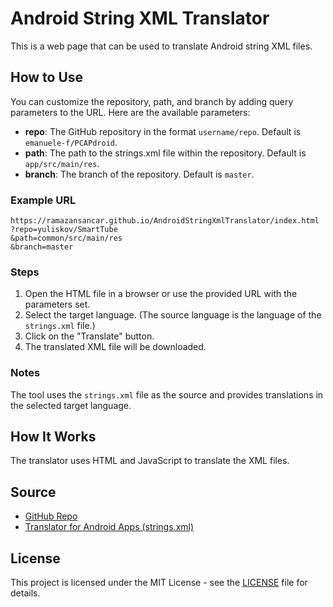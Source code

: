 # Android String XML Translator

This is a web page that can be used to translate Android string XML files.

## How to Use

You can customize the repository, path, and branch by adding query parameters to the URL. Here are the available parameters:

- **repo**: The GitHub repository in the format `username/repo`. Default is `emanuele-f/PCAPdroid`.
- **path**: The path to the strings.xml file within the repository. Default is `app/src/main/res`.
- **branch**: The branch of the repository. Default is `master`.

### Example URL

```plaintext
https://ramazansancar.github.io/AndroidStringXmlTranslator/index.html
?repo=yuliskov/SmartTube
&path=common/src/main/res
&branch=master
```

### Steps

1. Open the HTML file in a browser or use the provided URL with the parameters set.
2. Select the target language. (The source language is the language of the `strings.xml` file.)
3. Click on the "Translate" button.
4. The translated XML file will be downloaded.

### Notes

The tool uses the `strings.xml` file as the source and provides translations in the selected target language.

## How It Works

The translator uses HTML and JavaScript to translate the XML files.

## Source

- [GitHub Repo](https://github.com/yuliskov/SmartTube)
- [Translator for Android Apps (strings.xml)](https://jtbrinkmann.de/tools/android-strings.xml-translator.html)

## License

This project is licensed under the MIT License - see the [LICENSE](LICENSE) file for details.
